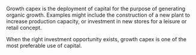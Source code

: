 
Growth capex is the deployment of capital for the purpose of generating organic growth. Examples might include the construction of a new plant to increase production capacity, or investment in new stores for a leisure or retail concept.

When the right investment opportunity exists, growth capex is one of the most preferable use of capital.